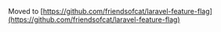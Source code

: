 Moved to [https://github.com/friendsofcat/laravel-feature-flag](https://github.com/friendsofcat/laravel-feature-flag)
